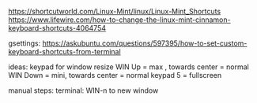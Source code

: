 https://shortcutworld.com/Linux-Mint/linux/Linux-Mint_Shortcuts
https://www.lifewire.com/how-to-change-the-linux-mint-cinnamon-keyboard-shortcuts-4064754


gsettings:
https://askubuntu.com/questions/597395/how-to-set-custom-keyboard-shortcuts-from-terminal


ideas:
    keypad for window resize 
    WIN Up = max ,  towards center = normal
    WIN Down = mini, towards center = normal
    keypad 5 = fullscreen

manual steps:
terminal: WIN-n to new window
